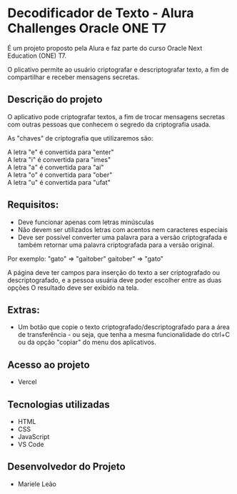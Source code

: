 # Decodificador de Texto - Alura Challenges Oracle ONE T7
É um projeto proposto pela Alura e faz parte do curso Oracle Next Education (ONE) T7.

O plicativo permite ao usuário criptografar e descriptografar texto, a fim de compartilhar e receber mensagens secretas.

## Descrição do projeto
O aplicativo pode criptografar textos, a fim de trocar mensagens secretas com outras pessoas que conhecem o segredo da criptografia usada.

As "chaves" de criptografia que utilizaremos são:</br>

A letra "e" é convertida para "enter"</br>
A letra "i" é convertida para "imes"</br>
A letra "a" é convertida para "ai"</br>
A letra "o" é convertida para "ober"</br>
A letra "u" é convertida para "ufat"</br>

## Requisitos:
- Deve funcionar apenas com letras minúsculas
- Não devem ser utilizados letras com acentos nem caracteres especiais
- Deve ser possível converter uma palavra para a versão criptografada e também retornar uma palavra criptografada para a versão original.

Por exemplo:
"gato" => "gaitober"
gaitober" => "gato"

A página deve ter campos para inserção do texto a ser criptografado ou descriptografado, e a pessoa usuária deve poder escolher entre as duas opções
O resultado deve ser exibido na tela.

## Extras:
- Um botão que copie o texto criptografado/descriptografado para a área de transferência - ou seja, que tenha a mesma funcionalidade do ctrl+C ou da opção "copiar" do menu dos aplicativos.

## Acesso ao projeto
- Vercel

## Tecnologias utilizadas
- HTML
- CSS
- JavaScript
- VS Code

 ## Desenvolvedor do Projeto
 - Mariele Leão


  


